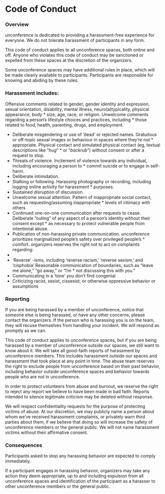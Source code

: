 # Code of Conduct

### Overview
unconference is dedicated to providing a harassment-free experience for everyone. We do not tolerate harassment of participants in any form.

This code of conduct applies to all unconference spaces, both online and off. Anyone who violates this code of conduct may be sanctioned or expelled from these spaces at the discretion of the organizers.

Some unconference spaces may have additional rules in place, which will be made clearly available to participants. Participants are responsible for knowing and abiding by these rules.

### Harassment includes:

Offensive comments related to gender, gender identity and expression, sexual orientation, disability, mental illness, neuro(a)typicality, physical appearance, body * size, age, race, or religion.
Unwelcome comments regarding a person’s lifestyle choices and practices, including * those related to food, health, parenting, drugs, and employment.
* Deliberate misgendering or use of ‘dead’ or rejected names.
Gratuitous or off-topic sexual images or behaviour  in spaces where they’re not * appropriate.
Physical contact and simulated physical contact (eg, textual descriptions like “*hug*” * or “*backrub*”) without consent or after a request to stop.
* Threats of violence.
Incitement of violence towards any individual, including encouraging a person to * commit suicide or to engage in self-harm.
* Deliberate intimidation.
* Stalking or following.
Harassing photography or recording, including logging online activity for harassment * purposes.
* Sustained disruption of discussion.
* Unwelcome sexual attention.
Pattern of inappropriate social contact, such as requesting/assuming inappropriate * levels of intimacy with others
* Continued one-on-one communication after requests to cease.
Deliberate “outing” of any aspect of a person’s identity without their consent except * as necessary to protect vulnerable people from intentional abuse.
* Publication of non-harassing private communication.
unconference prioritizes marginalized people’s safety over privileged people’s * comfort. organizers reserves the right not to act on complaints regarding:
* 
* ‘Reverse’ -isms, including ‘reverse racism,’ ‘reverse sexism,’ and ‘cisphobia’
Reasonable communication of boundaries, such as “leave me alone,” “go away,” or “I’m * not discussing this with you.”
* Communicating in a ‘tone’ you don’t find congenial
* Criticizing racist, sexist, cissexist, or otherwise oppressive behavior or assumptions

### Reporting
If you are being harassed by a member of unconference, notice that someone else is being harassed, or have any other concerns, please contact the organizers. If the person who is harassing you is on the team, they will recuse themselves from handling your incident. We will respond as promptly as we can.

This code of conduct applies to unconference spaces, but if you are being harassed by a member of unconference outside our spaces, we still want to know about it. We will take all good-faith reports of harassment by unconference members. This includes harassment outside our spaces and harassment that took place at any point in time. The abuse team reserves the right to exclude people from unconference based on their past behavior, including behavior outside unconference spaces and behavior towards people who are not in unconference.

In order to protect volunteers from abuse and burnout, we reserve the right to reject any report we believe to have been made in bad faith. Reports intended to silence legitimate criticism may be deleted without response.

We will respect confidentiality requests for the purpose of protecting victims of abuse. At our discretion, we may publicly name a person about whom we’ve received harassment complaints, or privately warn third parties about them, if we believe that doing so will increase the safety of unconference members or the general public. We will not name harassment victims without their affirmative consent.

### Consequences
Participants asked to stop any harassing behavior are expected to comply immediately.

If a participant engages in harassing behavior, organizers may take any action they deem appropriate, up to and including expulsion from all unconference spaces and identification of the participant as a harasser to other unconference members or the general public.